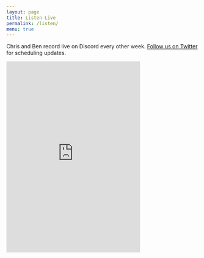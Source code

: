 ```yaml
---
layout: page
title: Listen Live
permalink: /listen/
menu: true
---
```


Chris and Ben record live on Discord every other week. [Follow us on Twitter](http://www.twitter.com/notion_farm) for scheduling updates.

<iframe src="https://discordapp.com/widget?id=325321114517504011&theme=dark" width="350" height="500" allowtransparency="true" frameborder="0"></iframe>
